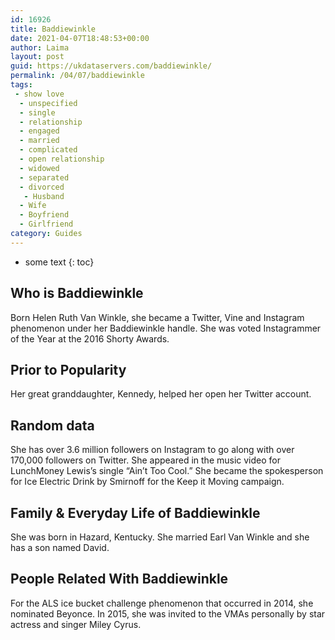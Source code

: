 ```yaml
---
id: 16926
title: Baddiewinkle
date: 2021-04-07T18:48:53+00:00
author: Laima
layout: post
guid: https://ukdataservers.com/baddiewinkle/
permalink: /04/07/baddiewinkle
tags:
 - show love
  - unspecified
  - single
  - relationship
  - engaged
  - married
  - complicated
  - open relationship
  - widowed
  - separated
  - divorced
   - Husband
  - Wife
  - Boyfriend
  - Girlfriend
category: Guides
---
```


* some text
{: toc}


## Who is Baddiewinkle
                  
                  
                  
Born Helen Ruth Van Winkle, she became a Twitter, Vine and Instagram phenomenon under her Baddiewinkle handle. She was voted Instagrammer of the Year at the 2016 Shorty Awards.
                  
              
            
              
            
                
                
                
## Prior to Popularity
                  
                  
                  
Her great granddaughter, Kennedy, helped her open her Twitter account.
                  
              
            
              
            
                
                
                
## Random data
                  
                  
                  
She has over 3.6 million followers on Instagram to go along with over 170,000 followers on Twitter. She appeared in the music video for LunchMoney Lewis&#8217;s single &#8220;Ain&#8217;t Too Cool.&#8221; She became the spokesperson for Ice Electric Drink by Smirnoff for the Keep it Moving campaign.
                  
              
            
              
            
                
                
                
## Family & Everyday Life of Baddiewinkle
                  
                  
                  
She was born in Hazard, Kentucky. She married Earl Van Winkle and she has a son named David.
                  
              
            
              
            
                
                
                
## People Related With Baddiewinkle
                  
                  
                  
For the ALS ice bucket challenge phenomenon that occurred in 2014, she nominated Beyonce. In 2015, she was invited to the VMAs personally by star actress and singer Miley Cyrus.
                  
              
            
              
            
                
              
            
              
              
            
            
              
            
          
          
          